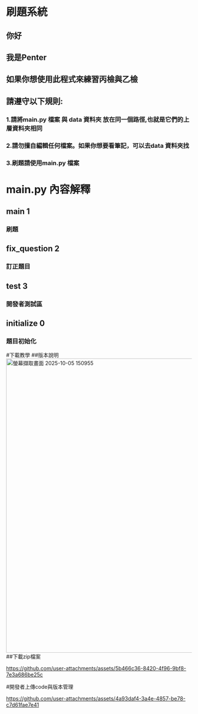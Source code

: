 # 刷題系統
## 你好
## 我是Penter
## 如果你想使用此程式來練習丙檢與乙檢
## 請遵守以下規則:
### 1.請將main.py 檔案 與 data 資料夾 放在同一個路徑,也就是它們的上層資料夾相同
### 2.請勿擅自編輯任何檔案。如果你想要看筆記，可以去data 資料夾找
### 3.刷題請使用main.py 檔案
# main.py 內容解釋
## main 1
### 刷題
## fix_question 2
### 訂正題目
## test 3
### 開發者測試區
## initialize 0
### 題目初始化

#下載教學
##版本說明
<img width="1038" height="799" alt="螢幕擷取畫面 2025-10-05 150955" src="https://github.com/user-attachments/assets/b8b8586f-f9f1-40aa-a6bf-41c6e5922cce" />
##下載zip檔案


https://github.com/user-attachments/assets/5b466c36-8420-4f96-9bf8-7e3a686be25c


#開發者上傳code與版本管理


https://github.com/user-attachments/assets/4a93daf4-3a4e-4857-be78-c7d61fae7e41


